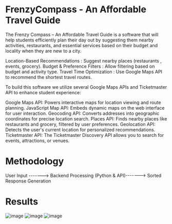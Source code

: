 # FrenzyCompass - An Affordable Travel Guide 

The Frenzy Compass – An Affordable Travel Guide is a software that will help students efficiently plan their day out by suggesting them nearby activities, restaurants, and essential services based on their budget and locality when they are new to a city.

Location-Based Recommendations : Suggest nearby places (restaurants , events, grocery).​
Budget & Preference Filters : Allow filtering based on budget and activity type.​
Travel Time Optimization : Use Google Maps API to recommend the shortest travel routes.

To build this software we utilize several Google Maps APIs and Ticketmaster API to enhance student experience: 

Google Maps API: Powers interactive maps for location viewing and route planning. 
JavaScript Map API: Embeds dynamic maps on the web interface for user interaction. 
Geocoding API: Converts addresses into geographic coordinates for precise location search. 
Places API: Finds nearby places like restaurants and grocery, filtered by user preferences. 
Geolocation API: Detects the user's current location for personalized recommendations. 
Ticketmaster API: The Ticketmaster Discovery API allows you to search for events, attractions, or venues.​

# Methodology
User Input​​     ------->        Backend Processing (Python & API)​   ------->   Sorted Response Generation

# Results
![image](https://github.com/user-attachments/assets/5a773611-ce0d-4eeb-b8dc-e2a179905940)
![image](https://github.com/user-attachments/assets/c8f0f32c-8fa2-4bf0-83e4-a4e3c578f73b)
![image](https://github.com/user-attachments/assets/610b0e90-1801-4ed5-a834-c45695b1f842)



